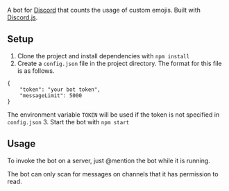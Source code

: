 A bot for [Discord](https://discordapp.com) that counts the usage of custom emojis. Built with [Discord.js](https://discord.js.org/).

## Setup

1. Clone the project and install dependencies  with `npm install`
2. Create a `config.json` file in the project directory. The format for this file is as follows.
```
{
    "token": "your bot token",
    "messageLimit": 5000
}
```
The environment variable `TOKEN` will be used if the token is not specified in `config.json`
3. Start the bot with `npm start`

## Usage

To invoke the bot on a server, just @mention the bot while it is running. 

The bot can only scan for messages on channels that it has permission to read.
